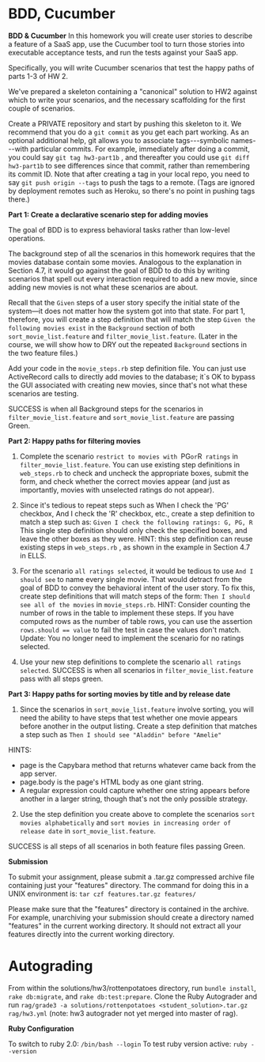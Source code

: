 BDD, Cucumber
===

**BDD & Cucumber**
In this homework you will create user stories to describe a feature of a SaaS app, use the Cucumber tool to turn those stories into executable acceptance tests, and run the tests against your SaaS app.

Specifically, you will write Cucumber scenarios that test the happy paths of parts 1-3 of HW 2.

We've prepared a skeleton containing a "canonical" solution to HW2 against which to write your scenarios, and the necessary scaffolding for the first couple of scenarios.

Create a PRIVATE repository and start by pushing this skeleton to it. We recommend that you do a `git commit` as you get each part working.  As an optional additional help, git allows you to associate tags---symbolic names---with particular commits.  For example, immediately after doing a commit, you could say `git tag hw3-part1b` , and thereafter you could use `git diff hw3-part1b` to see differences since that commit, rather than remembering its commit ID.  Note that after creating a tag in your local repo, you need to say `git push origin --tags` to push the tags to a remote.  (Tags are ignored by deployment remotes such as Heroku, so there's no point in pushing tags there.)

**Part 1: Create a declarative scenario step for adding movies**

The goal of BDD is to express behavioral tasks rather than low-level operations.

The background step of all the scenarios in this homework requires that the movies database contain some movies.  Analogous to the explanation in Section 4.7, it would go against the goal of BDD to do this by writing scenarios that spell out every interaction required to add a new movie, since adding new movies is not what these scenarios are about.

Recall that the `Given` steps of a user story specify the initial state of the system—it does not matter how the system got into that state.  For part 1, therefore, you will create a step definition that will match the step `Given the following movies exist` in the `Background` section of both `sort_movie_list.feature` and `filter_movie_list.feature`.  (Later in the course, we will show how to DRY out the repeated `Background` sections in the two feature files.)

Add your code in the `movie_steps.rb` step definition file.  You can just use ActiveRecord calls to directly add movies to the database; it`s OK to bypass the GUI associated with creating new movies, since that's not what these scenarios are testing.

SUCCESS is when all Background steps for the scenarios in `filter_movie_list.feature` and `sort_movie_list.feature` are passing Green.

**Part 2: Happy paths for filtering movies**

1. Complete the scenario `restrict to movies with `PG` or `R` ratings` in `filter_movie_list.feature`. You can use existing step definitions in `web_steps.rb` to check and uncheck the appropriate boxes, submit the form, and check whether the correct movies appear (and just as importantly, movies with unselected ratings do not appear).

2. Since it's tedious to repeat steps such as When I check the 'PG' checkbox, And I check the 'R' checkbox, etc., create a step definition to match a step such as:
`Given I check the following ratings: G, PG, R`
This single step definition should only check the specified boxes, and leave the other boxes as they were. HINT: this step definition can reuse existing steps in  `web_steps.rb` , as shown in the example in Section 4.7 in ELLS.

3. For the scenario `all ratings selected`, it would be tedious to use `And I should see` to name every single movie. That would detract from the goal of BDD to convey the behavioral intent of the user story. To fix this, create step definitions that will match steps of the form: 
`Then I should see all of the movies` in `movie_steps.rb`. 
HINT: Consider counting the number of rows in the table to implement these steps. If you have computed rows as the number of table rows, you can use the assertion 
`rows.should == value`
to fail the test in case the values don't match.
Update: You no longer need to implement the scenario for no ratings selected.

4. Use your new step definitions to complete the scenario `all ratings selected`. SUCCESS is when all scenarios in `filter_movie_list.feature` pass with all steps green.

**Part 3: Happy paths for sorting movies by title and by release date**

1. Since the scenarios in `sort_movie_list.feature` involve sorting, you will need the ability to have steps that test whether one movie appears before another in the output listing. Create a step definition that matches a step such as 
`Then I should see "Aladdin" before "Amelie"`

  HINTS:
  * page is the Capybara method that returns whatever came back from the app server.
  * page.body is the page's HTML body as one giant string.
  * A regular expression could capture whether one string appears before another in a larger string, though that's not the only possible strategy.

2. Use the step definition you create above to complete the scenarios `sort movies alphabetically` and `sort movies in increasing order of release date` in `sort_movie_list.feature`.

SUCCESS is all steps of all scenarios in both feature files passing Green.

**Submission**

To submit your assignment, please submit a .tar.gz compressed archive file containing just your "features" directory. The command for doing this in a UNIX environment is:
`tar czf features.tar.gz features/`

Please make sure that the "features" directory is contained in the archive. For example, unarchiving your submission should create a directory named "features" in the current working directory. It should not extract all your features directly into the current working directory.

Autograding
===========
From within the solutions/hw3/rottenpotatoes directory, run `bundle install`, `rake db:migrate`, and `rake db:test:prepare`.
Clone the Ruby Autograder and run `rag/grade3 -a solutions/rottenpotatoes <student_solution>.tar.gz rag/hw3.yml` (note: hw3 autograder not yet merged into master of rag).


**Ruby Configuration**

To switch to ruby 2.0: `/bin/bash --login`
To test ruby version active: `ruby --version`
